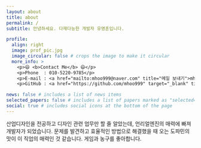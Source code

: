 ```yaml
---
layout: about
title: about
permalink: /
subtitle: 안녕하세요. 다재다능한 개발자 유명훈입니다.

profile:
  align: right
  image: prof_pic.jpg
  image_circular: false # crops the image to make it circular
  more_info: >
    <p>😄 <b>Contact Me</b> 😄</p>
    <p>Phone  : 010-5220-9785</p>
    <p>E-mail : <a href="mailto:mhoo999@naver.com" title="메일 보내기">mhoo999@naver.com</a></p>
    <p>GitHub : <a href="https://github.com/mhoo999" target="_blank" title="새창 열기">github.com/mhoo999</a></p>

news: false # includes a list of news items
selected_papers: false # includes a list of papers marked as "selected={true}"
social: true # includes social icons at the bottom of the page
---
```


산업디자인을 전공하고 디자인 관련 업무만 할 줄 알았는데, 언리얼엔진의 매력에 빠져 개발자가 되었습니다. 문제를 발견하고 효율적인 방법으로 해결했을 때 오는 도파민의 맛이 이 직업의 매력인 것 같습니다. 게임과 농구를 좋아합니다.